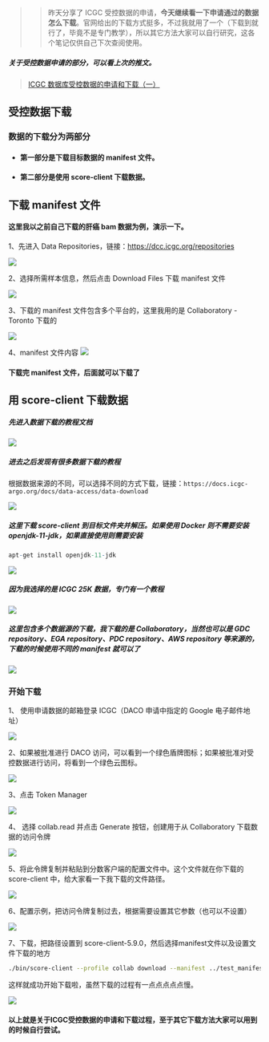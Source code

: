 > > 昨天分享了 ICGC 受控数据的申请，**今天继续看一下申请通过的数据怎么下载**。官网给出的下载方式挺多，不过我就用了一个（下载到就行了，毕竟不是专门教学），所以其它方法大家可以自行研究，这各个笔记仅供自己下次查阅使用。

##### 关于受控数据申请的部分，可以看上次的推文。

> [ICGC 数据库受控数据的申请和下载（一）](https://mp.weixin.qq.com/s?__biz=Mzg2NjYzNjQ4Ng==&mid=2247487755&idx=1&sn=737b9a645616ca5772fe023c631c7fb2&chksm=ce4696a2f9311fb4290c132de2f01bc1d7cd5ae4722fe3fad433e638517e901cc1ca12a36b92&token=130307094&lang=zh_CN#rd)

## 受控数据下载

### 数据的下载分为两部分

- #### 第一部分是下载目标数据的 manifest 文件。
- #### 第二部分是使用 score-client 下载数据。

## 下载 manifest 文件

#### 这里我以之前自己下载的肝癌 bam 数据为例，演示一下。

1、先进入 Data Repositories，链接：https://dcc.icgc.org/repositories

![](https://files.mdnice.com/user/23696/c095af6d-6ae9-48f3-870b-860d1988ee6a.png)

2、选择所需样本信息，然后点击 Download Files 下载 manifest 文件

![](https://files.mdnice.com/user/23696/f6993e16-489c-4847-8e57-feed2d3f9cc9.png)

3、下载的 manifest 文件包含多个平台的，这里我用的是 Collaboratory - Toronto 下载的

![](https://files.mdnice.com/user/23696/6a484b41-d45e-4572-9750-a7f8cdb6f5fb.png)

4、manifest 文件内容
![](https://files.mdnice.com/user/23696/780ab272-0e8b-49da-b476-74dc037ef3ba.png)

#### 下载完 manifest 文件，后面就可以下载了

## 用 score-client 下载数据

##### 先进入数据下载的教程文档

![](https://files.mdnice.com/user/23696/933d073f-6c50-483a-a731-c0a382a4ed5a.png)

##### 进去之后发现有很多数据下载的教程

根据数据来源的不同，可以选择不同的方式下载，链接：`https://docs.icgc-argo.org/docs/data-access/data-download`

![](https://files.mdnice.com/user/23696/b3d78a38-3337-4fa9-b2be-ca0e9561deb1.png)

##### 这里下载 score-client 到目标文件夹并解压。如果使用 Docker 则不需要安装 openjdk-11-jdk，如果直接使用则需要安装

```r
apt-get install openjdk-11-jdk
```

![](https://files.mdnice.com/user/23696/c977ae32-bf3d-45fb-91a3-a52e50fd1687.png)

##### 因为我选择的是 ICGC 25K 数据，专门有一个教程

![](https://files.mdnice.com/user/23696/3bd4fd3b-641d-4af1-8c4e-3f0c66667de5.png)

##### 这里包含多个数据源的下载，我下载的是 Collaboratory，当然也可以是 GDC repository、EGA repository、PDC repository、AWS repository 等来源的，下载的时候使用不同的 manifest 就可以了

![](https://files.mdnice.com/user/23696/92f8afc9-2056-48ef-baa4-0a535360515b.png)

### 开始下载

1、 使用申请数据的邮箱登录 ICGC（DACO 申请中指定的 Google 电子邮件地址）

![](https://files.mdnice.com/user/23696/abc57934-67fe-42e9-b7c7-50843bb0448a.png)

2、如果被批准进行 DACO 访问，可以看到一个绿色盾牌图标；如果被批准对受控数据进行访问，将看到一个绿色云图标。

![](https://files.mdnice.com/user/23696/14c7cdf1-bf11-4c2b-a5fc-11dfc35d0617.png)

3、点击 Token Manager

![](https://files.mdnice.com/user/23696/859cbc21-0c50-4ec1-96b8-39c09a601445.png)

4、 选择 collab.read 并点击 Generate 按钮，创建用于从 Collaboratory 下载数据的访问令牌

![](https://files.mdnice.com/user/23696/ba5a0434-2e2d-479e-880e-c22802a002ce.png)

5、将此令牌复制并粘贴到分数客户端的配置文件中。这个文件就在你下载的 score-client 中，给大家看一下我下载的文件路径。

![](https://files.mdnice.com/user/23696/b8cfbdb3-3ca0-49da-820e-ff07a9a58b9d.png)

6、配置示例，把访问令牌复制过去，根据需要设置其它参数（也可以不设置）

![](https://files.mdnice.com/user/23696/7be6ccc4-3f24-461b-8efc-326e174104e5.png)

7、下载，把路径设置到 score-client-5.9.0，然后选择manifest文件以及设置文件下载的地方

```sh
./bin/score-client --profile collab download --manifest ../test_manifest/manifest.collaboratory.1697123263646.tsv --output-dir ../test_download
```
这样就成功开始下载啦，虽然下载的过程有一点点点点点慢。

![](https://files.mdnice.com/user/23696/d3034ebe-6ddc-4605-94f0-11b28265dbe1.png)

#### 以上就是关于ICGC受控数据的申请和下载过程，至于其它下载方法大家可以用到的时候自行尝试。
